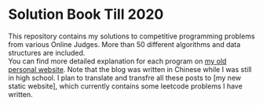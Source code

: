 # Solution Book Till 2020
This repository contains my solutions to competitive programming problems from various Online Judges. More than 50 different algorithms and data structures are included.  
You can find more detailed explanation for each program on [my old personal website](cnblogs.com/iiyiyi). Note that the blog was written in Chinese while I was still in high school. I plan to translate and transfre all these posts to [my new static website], which currently contains some leetcode problems I have written.
